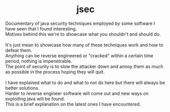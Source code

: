 <h1 align="center">jsec</h1>
Documentary of java security techniques employed by some software I have seen that I found interesting. <br>
Motives behind this we're to showcase what you shouldn't and should do.
<br><br>
It's just mean to showcase how many of these techniques work and how to defeat them. <br>
Anything can be reverse engineered or "cracked" within a certain time period, nothing is impenetrable. <br>
The point of security is to slow the attacker down and annoy them as much as possible in the process hoping they will quit.
<br><br>
I have explained what to do and what to not do here but there will always be better solutions. <br>
Harder to reverse engineer software will come out and new ways on exploiting java will be found. <br>
This is a brief explanation on the latest ones I have encountered.
